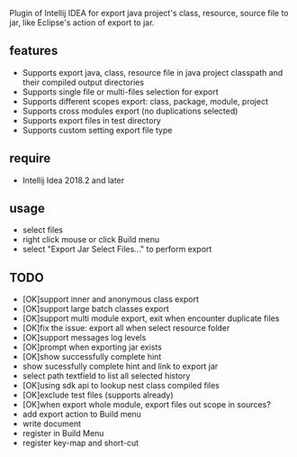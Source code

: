 Plugin of Intellij IDEA for export java project's class, resource, source file to jar, like Eclipse's action of export to jar.

## features
- Supports export java, class, resource file in java project classpath and their compiled output directories
- Supports single file or multi-files selection for export
- Supports different scopes export: class, package, module, project
- Supports cross modules export (no duplications selected)
- Supports export files in test directory
- Supports custom setting export file type

## require
- Intellij Idea 2018.2 and later

## usage
- select files
- right click mouse or click Build menu
- select "Export Jar Select Files..." to perform export

## TODO 
- [OK]support inner and anonymous class export
- [OK]support large batch classes  export
- [OK]support multi module export, exit when encounter duplicate files
- [OK]fix the issue: export all when select resource folder
- [OK]support messages log levels
- [OK]prompt when exporting jar exists
- [OK]show successfully complete hint
- show sucessfully complete hint and link to export jar
- select path textfield to list all selected history
- [OK]using sdk api to lookup nest class compiled files
- [OK]exclude test files (supports already)
- [OK]when export whole module, export files out scope in sources?
- add export action to Build menu
- write document
- register in Build Menu
- register key-map and short-cut 
